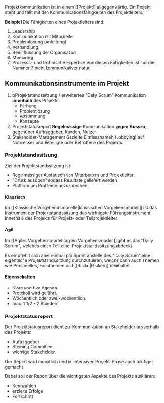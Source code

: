 Projektkommunikation ist in einem [[Projekt]] allgegenwärtig. Ein Projekt steht und fällt mit den Kommunikationsfähigkeiten des Projektleiters.

**Beispiel**
Die Fähigkeiten eines Projektleiters sind:
1. Leadership
2. Kommunikation mit Mitarbeiter
3. Problemlösung (Anleitung)
4. Verhandlung
5. Beeinflussung der Organisation
6. Mentoring
7. Prozesss- und technische Expertise
Von diesen Fähigkeiten ist nur die Nummer 7 nicht kommunikativer natur.


## Kommunikationsinstrumente im Projekt
1. bProjektstandssitzung / erweitertes "Daily Scrum"
	Kommunikation **innerhalb** des Projekts:
	- Fürhung
	- Problemlösung
	- Abstimmung
	- Konzepte
2. Projektstatusreport
	**Regelmässige** Kommunikation **gegen Aussen**, gegenüber Auftraggeber, Kunden, Nutzer
3. Stakeholder-Management
	Gezielte Einflussnameh (Lobbying) auf Nutniesser und Beteiligte oder Betroffene des Projekts.

### Projektstandssitzung
Ziel der Projektstandssitzung ist:
- Regelmässiger Austausch von Mitarbeitern und Projektleiter.
- "Druck ausüben" sodass Resultate geliefert werden.
- Platform um Probleme anzusprechen.


#### Klassisch
Im [[Klassische Vorgehendsmodelle|klassischen Vorgehensmodell]] ist das Instrument der Projektstandssitzung das wichtigste Führungsinstrument innerhalb des Projekts für Projekt- oder Teilprojektleiter.

#### Agil
Im [[Agiles Vorgehensmodell|agilen Vorgehensmodell]] gibt es das "Daily Scrum", welches einen Teil einer Projektstandssitzung abdeckt.

Es empfiehlt sich aber einmal pro Sprint anstelle des "Daily Scrum" eine eigentliche Projektstandssitzung durchzuführen, welche dann auch Themen wie Personelles, Fachthemen und [[Risiko|Risiken]] beinhaltet.

#### Eigenschaften
- Klare und fixe Agenda.
- Protokoll wird geführt.
- Wöchentlich oder zwei-wöchentlich.
- max. 1 1/2 - 2 Stunden.

### Projektstatusreport
Der Projektstatusreport dient zur Kommunikation an Stakeholder ausserhalb des Projekts:
- Auftraggeber
- Steering Committee
- wichtige Stakeholder.

Der Report wird monatlich und in iintensiven Projekt-Phase auch häufiger gemacht.

Dabei soll der Report über die wichtigsten Aspekte des Projekts aufklären:
- Kennzahlen
- erzielte Erfolge
- Fortschritt

